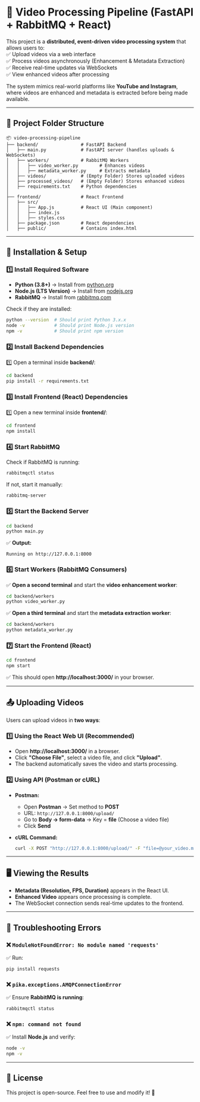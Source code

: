 # 🎥 Video Processing Pipeline (FastAPI + RabbitMQ + React)

This project is a **distributed, event-driven video processing system** that allows users to:  
✅ Upload videos via a web interface  
✅ Process videos asynchronously (Enhancement & Metadata Extraction)  
✅ Receive real-time updates via WebSockets  
✅ View enhanced videos after processing  

The system mimics real-world platforms like **YouTube and Instagram**, where videos are enhanced and metadata is extracted before being made available.

---

## 📂 **Project Folder Structure**
```
📦 video-processing-pipeline
├── backend/                # FastAPI Backend
│   ├── main.py             # FastAPI server (handles uploads & WebSockets)
│   ├── workers/            # RabbitMQ Workers
│   │   ├── video_worker.py        # Enhances videos
│   │   ├── metadata_worker.py     # Extracts metadata
│   ├── videos/             # (Empty Folder) Stores uploaded videos
│   ├── processed_videos/   # (Empty Folder) Stores enhanced videos
│   ├── requirements.txt    # Python dependencies
│
├── frontend/               # React Frontend
│   ├── src/
│   │   ├── App.js          # React UI (Main component)
│   │   ├── index.js
│   │   ├── styles.css
│   ├── package.json        # React dependencies
│   ├── public/             # Contains index.html
```

---

## 🔧 **Installation & Setup**

### **1️⃣ Install Required Software**
- **Python (3.8+)** → Install from [python.org](https://www.python.org/)  
- **Node.js (LTS Version)** → Install from [nodejs.org](https://nodejs.org/)  
- **RabbitMQ** → Install from [rabbitmq.com](https://www.rabbitmq.com/download.html)  

Check if they are installed:
```bash
python --version  # Should print Python 3.x.x
node -v           # Should print Node.js version
npm -v            # Should print npm version
```

### **2️⃣ Install Backend Dependencies**
1️⃣ Open a terminal inside **backend/**:
```bash
cd backend
pip install -r requirements.txt
```

### **3️⃣ Install Frontend (React) Dependencies**
1️⃣ Open a new terminal inside **frontend/**:
```bash
cd frontend
npm install
```

### **4️⃣ Start RabbitMQ**
Check if RabbitMQ is running:
```bash
rabbitmqctl status
```
If not, start it manually:
```bash
rabbitmq-server
```

### **5️⃣ Start the Backend Server**
```bash
cd backend
python main.py
```
✅ **Output:**  
```
Running on http://127.0.0.1:8000
```

### **6️⃣ Start Workers (RabbitMQ Consumers)**
✅ **Open a second terminal** and start the **video enhancement worker**:
```bash
cd backend/workers
python video_worker.py
```
✅ **Open a third terminal** and start the **metadata extraction worker**:
```bash
cd backend/workers
python metadata_worker.py
```

### **7️⃣ Start the Frontend (React)**
```bash
cd frontend
npm start
```
✅ This should open **http://localhost:3000/** in your browser.

---

## 📤 **Uploading Videos**

Users can upload videos in **two ways**:  

### **1️⃣ Using the React Web UI (Recommended)**
- Open **http://localhost:3000/** in a browser.  
- Click **"Choose File"**, select a video file, and click **"Upload"**.  
- The backend automatically saves the video and starts processing.

### **2️⃣ Using API (Postman or cURL)**
- **Postman:**  
  - Open **Postman** → Set method to **POST**  
  - URL: `http://127.0.0.1:8000/upload/`  
  - Go to **Body → form-data** → Key = **file** (Choose a video file)  
  - Click **Send**  

- **cURL Command:**  
  ```bash
  curl -X POST "http://127.0.0.1:8000/upload/" -F "file=@your_video.mp4"
  ```

---

## 🖥 **Viewing the Results**
- **Metadata (Resolution, FPS, Duration)** appears in the React UI.  
- **Enhanced Video** appears once processing is complete.  
- The WebSocket connection sends real-time updates to the frontend.

---

## 📌 **Troubleshooting Errors**

### ❌ `ModuleNotFoundError: No module named 'requests'`
✅ Run:
```bash
pip install requests
```

### ❌ `pika.exceptions.AMQPConnectionError`
✅ Ensure **RabbitMQ is running**:
```bash
rabbitmqctl status
```

### ❌ `npm: command not found`
✅ Install **Node.js** and verify:
```bash
node -v
npm -v
```

---

## 📜 License
This project is open-source. Feel free to use and modify it! 🚀
